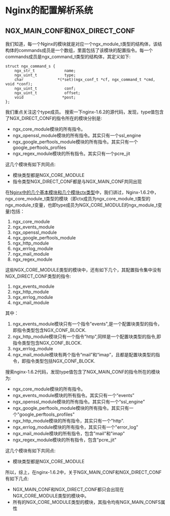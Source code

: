 # Nginx的配置解析系统

## NGX_MAIN_CONF和NGX_DIRECT_CONF

我们知道，每一个Nginx的模块就是对应一个ngx_module_t类型的结构体，该结构体的commands成员是一个数组，里面包括了该模块的配置指令。每一个commands成员是ngx_command_t类型的结构体，其定义如下:
```
struct ngx_command_s {
    ngx_str_t             name;
    ngx_uint_t            type;
    char               *(*set)(ngx_conf_t *cf, ngx_command_t *cmd, void *conf);
    ngx_uint_t            conf;
    ngx_uint_t            offset;
    void                 *post;
};
```
我们重点关注这个type成员。
搜索一下nginx-1.6.2的源代码，发现，type值包含了NGX\_DIRECT\_CONF的指令所在的模块分别是:
* ngx\_core\_module模块的所有指令。
* ngx\_openssl\_module模块的所有指令。其实只有一个ssl\_engine
* ngx\_google\_perftools\_module模块的所有指令。其实只有一个google\_perftools\_profiles
* ngx\_regex\_module模块的所有指令。其实只有一个pcre\_jit

这几个模块有如下共同点:
* 模块类型都是NGX\_CORE\_MODULE
* 指令类型NGX\_DIRECT\_CONF都是与NGX\_MAIN\_CONF共同出现

在[Nginx中的几个基本模块和几个模块ctx类型](nginxzhong_de_ji_ge_ji_ben_mo_kuai_he_ji_ge_mo_kuai_ctx_lei_xing.md)中，我们讲过，Nginx-1.6.2中，ngx_core_module_t类型的模块（即ctx成员为ngx_core_module_t类型的ngx_module_t变量，也即type成员为NGX\_CORE\_MODULE的ngx_module_t变量)包括：

1. ngx_core_module
2. ngx_events_module
3. ngx_openssl_module
4. ngx_google_perftools_module
5. ngx_http_module
6. ngx_errlog_module
7. ngx_mail_module
8. ngx_regex_module

这些NGX\_CORE\_MODULE类型的模块中，还有如下几个，其配置指令集中没有NGX\_DIRECT\_CONF类型的指令:

1. ngx_events_module
2. ngx_http_module
3. ngx_errlog_module
4. ngx_mail_module

其中：

1. ngx_events_module模块只有一个指令"events",是一个配置块类型的指令，即指令类型包含NGX\_CONF\_BLOCK.
2. ngx_http_module模块只有一个指令"http",同样是一个配置块类型的指令,即指令类型包含NGX\_CONF\_BLOCK.
3. ngx_errlog_module
4. ngx_mail_module模块有两个指令“mail”和“imap”，且都是配置块类型的指令，即指令类型包括NGX\_CONF\_BLOCK.

搜索nginx-1.6.2代码，发现type值包含了NGX\_MAIN\_CONF的指令所在的模块
为:
* ngx\_core\_module模块的所有指令。
* ngx_events_module模块的所有指令。其实只有一个“events”
* ngx_openssl_module模块的所有指令。其实只有一个“ssl_engine”
* ngx_google_perftools_module模块的所有指令。其实只有一个"google_perftools_profiles"
* ngx_http_module模块的所有指令，其实只有一个"http".
* ngx_errlog_module模块的所有指令，其实只有一个"error_log"
* ngx_mail_module模块的所有指令，包含"mail"和"imap"
* ngx_regex_module模块的所有指令，包含"pcre_jit"

这几个模块有如下共同点:
* 模块类型都是NGX_CORE_MODULE

所以，综上，在nginx-1.6.2中，关于NGX_MAIN_CONF和NGX_DIRECT_CONF有如下几点:
* NGX_MAIN_CONF和NGX_DIRECT_CONF都只会出现在NGX_CORE_MODULE类型的模块中。
* 所有的NGX_CORE_MODULE类型的模块，其指令均有NGX_MAIN_CONFS属性






